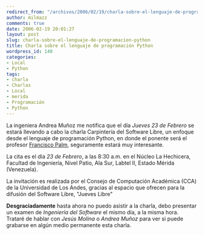 ```yaml
---
redirect_from: "/archivos/2006/02/19/charla-sobre-el-lenguaje-de-programacion-python/"
author: milmazz
comments: true
date: 2006-02-19 20:01:27
layout: post
slug: charla-sobre-el-lenguaje-de-programacion-python
title: Charla sobre el lenguaje de programación Python
wordpress_id: 140
categories:
- Local
- Python
tags:
- charla
- Charlas
- Local
- merida
- Programación
- Python
---
```


La ingeniera Andrea Muñoz me notifica que el día _Jueves 23 de Febrero_ se estará llevando a cabo la charla Carpintería del Software Libre, un enfoque desde el lenguaje de programación Python, en donde el ponente será el profesor [Francisco Palm](http://ieac.faces.ula.ve/mapologo/), seguramente estará muy interesante.

La cita es el día _23 de Febrero_, a las 8:30 a.m. en el Núcleo La Hechicera, Facultad de Ingeniería, Nivel Patio, Ala Sur, Labtel II, Estado Mérida (Venezuela).

La invitación es realizada por el Consejo de Computación Académica (CCA) de la Universidad de Los Andes, gracias al espacio que ofrecen para la difusión del Software Libre, "Jueves Libre"

**Desgraciadamente** hasta ahora no puedo asistir a la charla, debo presentar un examen de _Ingeniería del Software_ el mismo día, a la misma hora. Trataré de hablar con _Jesús Molina_ o _Andrea Muñoz_ para ver si puede grabarse en algún medio permanente esta charla.
